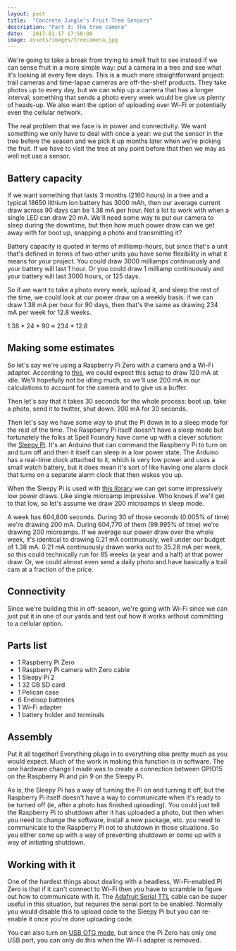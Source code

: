 ```yaml
---
layout: post
title:  "Concrete Jungle's Fruit Tree Sensors"
description: "Part 3: The tree camera"
date:   2017-01-17 17:56:00
image: assets/images/treecamera.jpg
---
```


We're going to take a break from trying to smell fruit to see instead if we can sense fruit in a more simple way: put a camera in a tree and see what it's looking at every few days. This is a much more straightforward project: trail cameras and time-lapse cameras are off-the-shelf products. They take photos up to every day, but we can whip up a camera that has a longer interval; something that sends a photo every week would be give us plenty of heads-up. We also want the option of uploading over Wi-Fi or potentially even the cellular network.

The real problem that we face is in power and connectivity. We want something we only have to deal with once a year: we put the sensor in the tree before the season and we pick it up months later when we're picking the fruit. If we have to visit the tree at any point before that then we may as well not use a sensor.

## Battery capacity

If we want something that lasts 3 months (2160 hours) in a tree and a typical 18650 lithium ion battery has 3000 mAh, then our average current draw across 90 days can be 1.38 mA per hour. Not a lot to work with when a single LED can draw 20 mA. We'll need some way to put our camera to sleep during the downtime, but then how much power draw can we get away with for boot up, snapping a photo and transmitting it?

Battery capacity is quoted in terms of milliamp-hours, but since that's a unit that's defined in terms of two other units you have some flexibility in what it means for your project. You could draw 3000 milliamps continuously and your battery will last 1 hour. Or you could draw 1 milliamp continuously and your battery will last 3000 hours, or 125 days.

So if we want to take a photo every week, upload it, and sleep the rest of the time, we could look at our power draw on a weekly basis: if we can draw 1.38 mA per hour for 90 days, then that's the same as drawing 234 mA per week for 12.8 weeks.

1.38 * 24 * 90 ≈ 234 * 12.8

## Making some estimates

So let's say we're using a Raspberry Pi Zero with a camera and a Wi-Fi adapter. According to [this](http://www.jeffgeerling.com/blogs/jeff-geerling/raspberry-pi-zero-power), we could expect this setup to draw 120 mA at idle. We'll hopefully not be idling much, so we'll use 200 mA in our calculations to account for the camera and to give us a buffer.

Then let's say that it takes 30 seconds for the whole process: boot up, take a photo, send it to twitter, shut down. 200 mA for 30 seconds.

Then let's say we have some way to shut the Pi down in to a sleep mode for the rest of the time. The Raspberry Pi itself doesn't have a sleep mode but fortunately the folks at Spell Foundry have come up with a clever solution: the [Sleepy Pi](spellfoundry.com/products/sleepy-pi-2/). It's an Arduino that can command the Raspberry Pi to turn on and turn off and then it itself can sleep in a low power state. The Arduino has a real-time clock attached to it, which is very low power and uses a small watch battery, but it does mean it's sort of like having one alarm clock that turns on a separate alarm clock that then wakes you up.

When the Sleepy Pi is used with [this library](http://www.rocketscream.com/blog/2011/07/04/lightweight-low-power-arduino-library/) we can get some impressively low power draws. Like single microamp impressive. Who knows if we'll get to that low, so let's assume we draw 200 microamps in sleep mode.

A week has 604,800 seconds. During 30 of those seconds (0.005% of time) we're drawing 200 mA. During 604,770 of them (99.995% of time) we're drawing 200 microamps. If we average our power draw over the whole week, it's identical to drawing 0.21 mA continuously, well under our budget of 1.38 mA. 0.21 mA continuously drawn works out to 35.28 mA per week, so this could technically run for 85 weeks (a year and a half) at that power draw. Or, we could almost even send a daily photo and have basically a trail cam at a fraction of the price.

## Connectivity

Since we're building this in off-season, we're going with Wi-Fi since we can just put it in one of our yards and test out how it works without committing to a cellular option.

## Parts list

* 1 Raspberry Pi Zero
* 1 Raspberry Pi camera with Zero cable
* 1 Sleepy Pi 2
* 1 32 GB SD card
* 1 Pelican case
* 6 Eneloop batteries
* 1 Wi-Fi adapter
* 1 battery holder and terminals

## Assembly

Put it all together! Everything plugs in to everything else pretty much as you would expect. Much of the work in making this function is in software. The one hardware change I made was to create a connection between GPIO15 on the Raspberry Pi and pin 9 on the Sleepy Pi.

As is, the Sleepy Pi has a way of turning the Pi on and turning it off, but the Raspberry Pi itself doesn't have a way to communicate when it's ready to be turned off (ie, after a photo has finished uploading). You could just tell the Raspberry Pi to shutdown after it has uploaded a photo, but then when you need to change the software, install a new package, etc. you need to communicate to the Raspberry Pi not to shutdown in those situations. So you either come up with a way of preventing shutdown or come up with a way of initiating shutdown.

## Working with it

One of the hardest things about dealing with a headless, Wi-Fi-enabled Pi Zero is that if it can't connect to Wi-Fi then you have to scramble to figure out how to communicate with it. The [Adafruit Serial TTL](https://www.adafruit.com/products/954) cable can be super useful in this situation, but requires the serial port to be enabled. Normally you would disable this to upload code to the Sleepy Pi but you can re-enable it once you're done uploading code.

You can also turn on [USB OTG mode](http://blog.gbaman.info/?p=791), but since the Pi Zero has only one USB port, you can only do this when the Wi-Fi adapter is removed. 
